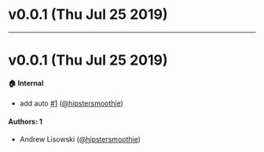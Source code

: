 # v0.0.1 (Thu Jul 25 2019)



---

# v0.0.1 (Thu Jul 25 2019)

#### 🏠  Internal

- add auto [#1](https://github.com/hipstersmoothie/auto-example/pull/1) ([@hipstersmoothie](https://github.com/hipstersmoothie))

#### Authors: 1

- Andrew Lisowski ([@hipstersmoothie](https://github.com/hipstersmoothie))